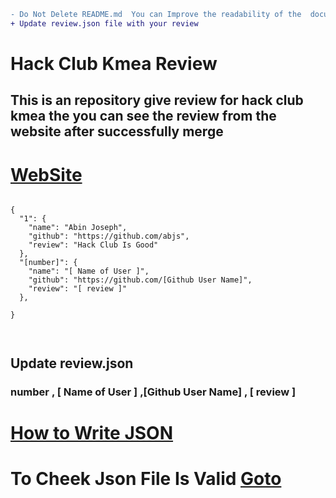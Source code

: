 ```diff
- Do Not Delete README.md  You can Improve the readability of the  document
+ Update review.json file with your review
```

#            Hack Club Kmea Review

##         This is an repository give review for hack club kmea the you can see the review from the website after successfully merge

# [WebSite](https://hackclubkmea.github.io/hackclubkmeareview/)

```

{
  "1": {
    "name": "Abin Joseph",
    "github": "https://github.com/abjs",
    "review": "Hack Club Is Good"
  },
  "[number]": {
    "name": "[ Name of User ]",
    "github": "https://github.com/[Github User Name]",
    "review": "[ review ]"
  },

}



```

## Update review.json

### number , [ Name of User ] ,[Github User Name] , [ review ]

# [How to Write JSON](https://www.youtube.com/results?search_query=how+to+write+a+vaild+json+doument)

# To Cheek Json File Is Valid [Goto](https://jsonlint.com/)
